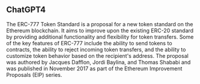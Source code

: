 ## ChatGPT4

The ERC-777 Token Standard is a proposal for a new token standard on the Ethereum blockchain. It aims to improve upon the existing ERC-20 standard by providing additional functionality and flexibility for token transfers. Some of the key features of ERC-777 include the ability to send tokens to contracts, the ability to reject incoming token transfers, and the ability to customize token behavior based on the recipient's address. The proposal was authored by Jacques Dafflon, Jordi Baylina, and Thomas Shababi and was published in November 2017 as part of the Ethereum Improvement Proposals (EIP) series.

